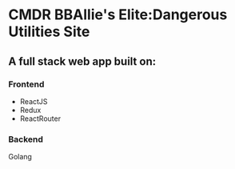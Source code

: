 # CMDR BBAllie's Elite:Dangerous Utilities Site

## A full stack web app built on:

### Frontend

- ReactJS
- Redux
- ReactRouter

### Backend

Golang
